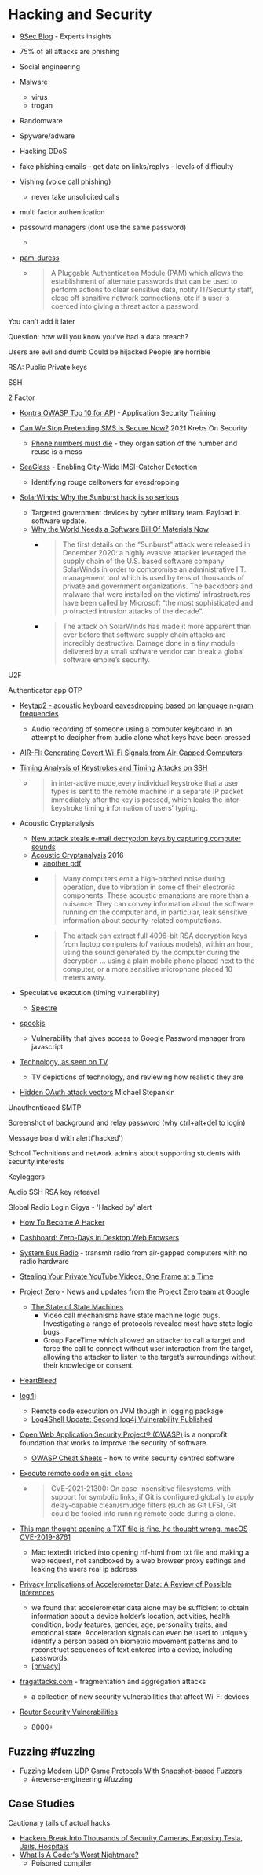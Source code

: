 Hacking and Security
====================

* [9Sec Blog](https://9esec.io/blog) - Experts insights

* 75% of all attacks are phishing
* Social engineering
* Malware
    * virus
    * trogan
* Randomware
* Spyware/adware
* Hacking DDoS

* fake phishing emails - get data on links/replys - levels of difficulty
* Vishing (voice call phishing)
    * never take unsolicited calls
* multi factor authentication
* passowrd managers (dont use the same password)
    * [](https://howsecureismypassword.net/)

* [pam-duress](https://github.com/nuvious/pam-duress)
    * > A Pluggable Authentication Module (PAM) which allows the establishment of alternate passwords that can be used to perform actions to clear sensitive data, notify IT/Security staff, close off sensitive network connections, etc if a user is coerced into giving a threat actor a password

You can't add it later

Question: how will you know you've had a data breach?

Users are evil and dumb
Could be hijacked
People are horrible


RSA: Public Private keys

SSH

2 Factor

* [Kontra OWASP Top 10 for API](https://application.security/free/owasp-top-10-API) - Application Security Training
* [Can We Stop Pretending SMS Is Secure Now?](https://krebsonsecurity.com/2021/03/can-we-stop-pretending-sms-is-secure-now/) 2021 Krebs On Security
    * [Phone numbers must die](https://www.devever.net/~hl/e164) - they organisation of the number and reuse is a mess
* [SeaGlass](https://seaglass.cs.washington.edu/) - Enabling City-Wide IMSI-Catcher Detection
    * Identifying rouge celltowers for evesdropping

* [SolarWinds: Why the Sunburst hack is so serious](https://www.bbc.co.uk/news/technology-55321643)
    * Targeted government devices by cyber military team. Payload in software update.
    * [Why the World Needs a Software Bill Of Materials Now](https://drrispens.medium.com/why-the-world-needs-a-software-bill-of-materials-now-5a565df65dff)
        * > The first details on the “Sunburst” attack were released in December 2020: a highly evasive attacker leveraged the supply chain of the U.S. based software company SolarWinds in order to compromise an administrative I.T. management tool which is used by tens of thousands of private and government organizations. The backdoors and malware that were installed on the victims’ infrastructures have been called by Microsoft “the most sophisticated and protracted intrusion attacks of the decade”.
        * > The attack on SolarWinds has made it more apparent than ever before that software supply chain attacks are incredibly destructive. Damage done in a tiny module delivered by a small software vendor can break a global software empire’s security.

U2F

Authenticator app OTP


* [Keytap2 - acoustic keyboard eavesdropping based on language n-gram frequencies](https://github.com/ggerganov/kbd-audio/discussions/31)
    * Audio recording of someone using a computer keyboard in an attempt to decipher from audio alone what keys have been pressed
* [AIR-FI: Generating Covert Wi-Fi Signals from Air-Gapped Computers](https://arxiv.org/abs/2012.06884)
* [Timing Analysis of Keystrokes and Timing Attacks on SSH](https://people.eecs.berkeley.edu/~daw/papers/ssh-use01.pdf)
    * > in inter-active mode,every individual keystroke that a user types is sent to the remote machine in a separate IP packet immediately after the key is pressed, which leaks the inter-keystroke timing information of users’ typing.
* Acoustic Cryptanalysis
    * [New attack steals e-mail decryption keys by capturing computer sounds](https://arstechnica.com/information-technology/2013/12/new-attack-steals-e-mail-decryption-keys-by-capturing-computer-sounds/)
    * [Acoustic Cryptanalysis](https://link.springer.com/article/10.1007/s00145-015-9224-2) 2016
        * [another pdf](https://www.cs.tau.ac.il/~tromer/papers/acoustic-20131218.pdf)
        * > Many computers emit a high-pitched noise during operation, due to vibration in some of their electronic components. These acoustic emanations are more than a nuisance: They can convey information about the software running on the computer and, in particular, leak sensitive information about security-related computations.
        * > The attack can extract full 4096-bit RSA decryption keys from laptop computers (of various models), within an hour, using the sound generated by the computer during the decryption ... using a plain mobile phone placed next to the computer, or a more sensitive microphone placed 10 meters away.
* Speculative execution (timing vulnerability)
    * [Spectre](https://en.wikipedia.org/wiki/Spectre_(security_vulnerability))
* [spookjs](https://www.spookjs.com/)
    * Vulnerability that gives access to Google Password manager from javascript


* [Technology, as seen on TV](https://fasterthanli.me/series/tech-as-seen-on-tv)
    * TV depictions of technology, and reviewing how realistic they are

* [Hidden OAuth attack vectors](https://portswigger.net/research/hidden-oauth-attack-vectors) Michael Stepankin

Unauthenticaed SMTP

Screenshot of background and relay password (why ctrl+alt+del to login)

Message board with alert('hacked')

School Technitions and network admins about supporting students with security interests

Keyloggers



Audio SSH RSA key reteaval


Global Radio Login Gigya - 'Hacked by' alert

* [How To Become A Hacker](https://zalberico.com/essay/2020/04/19/how-to-become-a-hacker.html)

* [Dashboard: Zero-Days in Desktop Web Browsers](https://www.radsix.com/dashboard1/)

* [System Bus Radio](https://github.com/fulldecent/system-bus-radio) - transmit radio from air-gapped computers with no radio hardware

* [Stealing Your Private YouTube Videos, One Frame at a Time](https://bugs.xdavidhu.me/google/2021/01/11/stealing-your-private-videos-one-frame-at-a-time/)


* [Project Zero](https://googleprojectzero.blogspot.com/) - News and updates from the Project Zero team at Google
    * [The State of State Machines ](https://googleprojectzero.blogspot.com/2021/01/the-state-of-state-machines.html)
        * Video call mechanisms have state machine logic bugs. Investigating a range of protocols revealed most have state logic bugs
        * Group FaceTime which allowed an attacker to call a target and force the call to connect without user interaction from the target, allowing the attacker to listen to the target’s surroundings without their knowledge or consent. 
* [HeartBleed](https://heartbleed.com/)
* [log4j](https://www.lunasec.io/docs/blog/log4j-zero-day/)
    * Remote code execution on JVM though in logging package
    * [Log4Shell Update: Second log4j Vulnerability Published](https://www.lunasec.io/docs/blog/log4j-zero-day-update-on-cve-2021-45046/)

* [Open Web Application Security Project® (OWASP)](https://owasp.org/) is a nonprofit foundation that works to improve the security of software.
    * [OWASP Cheat Sheets](https://cheatsheetseries.owasp.org/index.html) - how to write security centred software

* [Execute remote code on `git clone`](https://www.openwall.com/lists/oss-security/2021/03/09/3)
    * > CVE-2021-21300: On case-insensitive filesystems, with support for symbolic links, if Git is configured globally to apply delay-capable clean/smudge filters (such as Git LFS), Git could be fooled into running remote code during a clone.
* [This man thought opening a TXT file is fine, he thought wrong. macOS CVE-2019-8761](https://www.paulosyibelo.com/2021/04/this-man-thought-opening-txt-file-is.html)
    * Mac textedit tricked into opening rtf-html from txt file and making a web request, not sandboxed by a web browser proxy settings and leaking the users real ip address
* [Privacy Implications of Accelerometer Data:  A Review of Possible Inferences](https://dl.acm.org/doi/pdf/10.1145/3309074.3309076)
    * we found  that  accelerometer  data  alone  may  be  sufficient  to  obtain information  about  a  device  holder’s  location,  activities,  health condition,   body   features,   gender,   age,   personality   traits,   and emotional state. Acceleration signals can even be used to uniquely identify  a  person  based  on  biometric  movement  patterns  and  to reconstruct  sequences  of  text  entered  into  a  device,  including passwords.
    * [[privacy]]

* [fragattacks.com](https://www.fragattacks.com/) - fragmentation and aggregation attacks
    * a collection of new security vulnerabilities that affect Wi-Fi devices

* [Router Security Vulnerabilities](https://modemly.com/m1/pulse)
    * 8000+

Fuzzing #fuzzing
-------

* [Fuzzing Modern UDP Game Protocols With Snapshot-based Fuzzers](http://blog.ret2.io/2021/07/21/wtf-snapshot-fuzzing/)
    * #reverse-engineering #fuzzing


Case Studies
------------

Cautionary tails of actual hacks

* [Hackers Break Into Thousands of Security Cameras, Exposing Tesla, Jails, Hospitals](https://www.bnnbloomberg.ca/hackers-break-into-thousands-of-security-cameras-exposing-tesla-jails-hospitals-1.1574681)
* [What Is A Coder's Worst Nightmare?](https://www.forbes.com/sites/quora/2014/12/05/what-is-a-coders-worst-nightmare/)
    * Poisoned compiler

[//begin]: # "Autogenerated link references for markdown compatibility"
[privacy]: privacy.md "Privacy"
[//end]: # "Autogenerated link references"